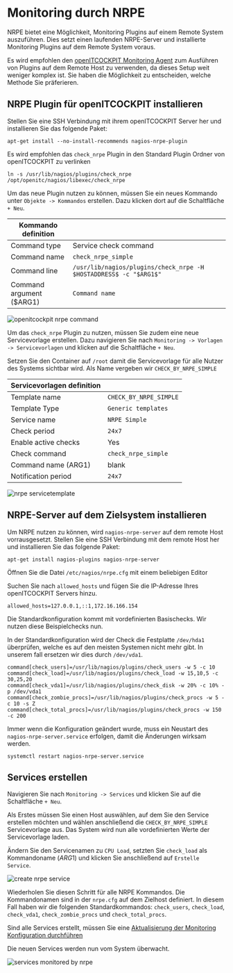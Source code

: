 # Monitoring durch NRPE

NRPE bietet eine Möglichkeit, Monitoring Plugins auf einem Remote System auszuführen. Dies setzt einen laufenden
NRPE-Server und installierte Monitoring Plugins auf dem Remote System voraus.

Es wird empfohlen den [openITCOCKPIT Monitoring Agent](#monitoring-mit-dem-openitcockpit-agent) zum Ausführen von
Plugins auf dem Remote Host zu verwenden, da dieses Setup weit weniger komplex ist. Sie haben die Möglichkeit zu
entscheiden, welche Methode Sie präferieren.

## NRPE Plugin für openITCOCKPIT installieren

Stellen Sie eine SSH Verbindung mit ihrem openITCOCKPIT Server her und installieren Sie das folgende Paket:

```
apt-get install --no-install-recommends nagios-nrpe-plugin
```

Es wird empfohlen das `check_nrpe` Plugin in den Standard Plugin Ordner von openITCOCKPIT zu verlinken

```
ln -s /usr/lib/nagios/plugins/check_nrpe /opt/openitc/nagios/libexec/check_nrpe
```

Um das neue Plugin nutzen zu können, müssen Sie ein neues Kommando unter `Objekte -> Kommandos` erstellen. Dazu klicken
dort auf die Schaltfläche `+ Neu`.

| Kommando definition      |                         |
| ----------- | ------------------------------------ |
| Command type |    Service check command  |
| Command name | `check_nrpe_simple` |
| Command line | `/usr/lib/nagios/plugins/check_nrpe -H $HOSTADDRESS$ -c "$ARG1$"` |
| Command argument ($ARG1) | `Command name` |

![openitcockpit nrpe command](/images/openITCOCKPIT-nrpe_command.png)

Um das `check_nrpe` Plugin zu nutzen, müssen Sie zudem eine neue Servicevorlage erstellen. Dazu navigieren Sie
nach `Monitoring -> Vorlagen -> Servicevorlagen` und klicken auf die Schaltfläche `+ Neu`.

Setzen Sie den Container auf `/root` damit die Servicevorlage für alle Nutzer des Systems sichtbar wird. Als Name
vergeben wir `CHECK_BY_NRPE_SIMPLE`

| Servicevorlagen definition      |                         |
| ----------- | ------------------------------------ |
| Template name | `CHECK_BY_NRPE_SIMPLE` |
| Template Type | `Generic templates` |
| Service name | `NRPE Simple` |
| Check period | `24x7` |
| Enable active checks | Yes |
| Check command | `check_nrpe_simple` |
| Command name (ARG1) | blank |
| Notification period | `24x7` |

![nrpe servicetemplate](/images/nrpe-service-template.png)

## NRPE-Server auf dem Zielsystem installieren

Um NRPE nutzen zu können, wird `nagios-nrpe-server` auf dem remote Host vorrausgesetzt. Stellen Sie eine SSH Verbindung
mit dem remote Host her und installieren Sie das folgende Paket:

```
apt-get install nagios-plugins nagios-nrpe-server
```

Öffnen Sie die Datei `/etc/nagios/nrpe.cfg` mit einem beliebigen Editor

Suchen Sie nach `allowed_hosts` und fügen Sie die IP-Adresse Ihres openITCOCKPIT Servers hinzu.

```
allowed_hosts=127.0.0.1,::1,172.16.166.154
```

Die Standardkonfiguration kommt mit vordefinierten Basischecks. Wir nutzen diese Beispielchecks nun.

In der Standardkonfiguration wird der Check die Festplatte `/dev/hda1` überprüfen, welche es auf den meisten Systemen
nicht mehr gibt. In unserem fall ersetzen wir dies durch `/dev/vda1`.

```
command[check_users]=/usr/lib/nagios/plugins/check_users -w 5 -c 10
command[check_load]=/usr/lib/nagios/plugins/check_load -w 15,10,5 -c 30,25,20
command[check_vda1]=/usr/lib/nagios/plugins/check_disk -w 20% -c 10% -p /dev/vda1
command[check_zombie_procs]=/usr/lib/nagios/plugins/check_procs -w 5 -c 10 -s Z
command[check_total_procs]=/usr/lib/nagios/plugins/check_procs -w 150 -c 200
```

Immer wenn die Konfiguration geändert wurde, muss ein Neustart des `nagios-nrpe-server.service` erfolgen, damit die
Änderungen wirksam werden.

```
systemctl restart nagios-nrpe-server.service
```

## Services erstellen

Navigieren Sie nach `Monitoring -> Services` und klicken Sie auf die Schaltfläche `+ Neu`.

Als Erstes müssen Sie einen Host auswählen, auf dem Sie den Service erstellen möchten und wählen anschließend
die `CHECK_BY_NRPE_SIMPLE` Servicevorlage aus. Das System wird nun alle vordefinierten Werte der Servicevorlage laden.

Ändern Sie den Servicenamen zu `CPU Load`, setzten Sie `check_load` als Kommandoname ($ARG1$) und klicken Sie
anschließend auf `Erstelle Service`.

![create nrpe service](/images/create-nrpe-service.png)

Wiederholen Sie diesen Schritt für alle NRPE Kommandos. Die Kommandonamen sind in der `nrpe.cfg` auf dem Zielhost
definiert. In diesem Fall haben wir die folgenden Standardkommandos:
`check_users`, `check_load`, `check_vda1`, `check_zombie_procs` und `check_total_procs`.

Sind alle Services erstellt, müssen Sie
eine [Aktualisierung der Monitoring Konfiguration durchführen](../create-first-host/#aktualisieren-der-uberwachungskonfiguration)

Die neuen Services werden nun vom System überwacht.

![services monitored by nrpe](/images/services-monitored-by-nrpe.png)
